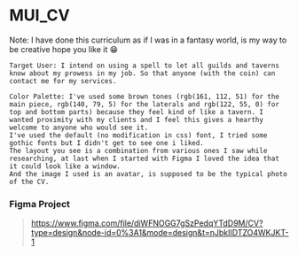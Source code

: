 # MUI_CV
Note: I have done this curriculum as if I was in a fantasy world, is my way to be creative hope you like it 😁


    Target User: I intend on using a spell to let all guilds and taverns know about my prowess in my job. So that anyone (with the coin) can contact me for my services.

    Color Palette: I've used some brown tones (rgb(161, 112, 51) for the main piece, rgb(140, 79, 5) for the laterals and rgb(122, 55, 0) for top and bottom parts) because they feel kind of like a tavern. I wanted proximity with my clients and I feel this gives a hearthy welcome to anyone who would see it.
    I've used the default (no modification in css) font, I tried some gothic fonts but I didn't get to see one i liked.
    The layout you see is a combination from various ones I saw while researching, at last when I started with Figma I loved the idea that it could look like a window.
    And the image I used is an avatar, is supposed to be the typical photo of the CV.

### Figma Project
> https://www.figma.com/file/diWFNOGG7gSzPedqYTdD9M/CV?type=design&node-id=0%3A1&mode=design&t=nJbkIIDTZO4WKJKT-1